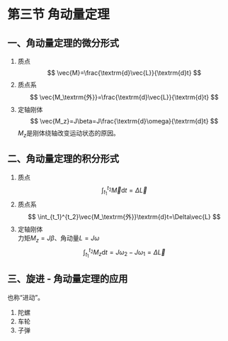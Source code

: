 # 第三节 角动量定理

## 一、角动量定理的微分形式

1. 质点
   $$
   \vec{M}=\frac{\textrm{d}\vec{L}}{\textrm{d}t}
   $$
2. 质点系
   $$
   \vec{M_\textrm{外}}=\frac{\textrm{d}\vec{L}}{\textrm{d}t}
   $$
3. 定轴刚体
   $$
   \vec{M_z}=J\beta=J\frac{\textrm{d}\omega}{\textrm{d}t}
   $$
   $M_z$是刚体绕轴改变运动状态的原因。

## 二、角动量定理的积分形式

1. 质点
   $$
   \int_{t_1}^{t_2}\vec{M}\textrm{d}t=\Delta\vec{L}
   $$
2. 质点系
   $$
   \int_{t_1}^{t_2}\vec{M_\textrm{外}}\textrm{d}t=\Delta\vec{L}
   $$
3. 定轴刚体  
   力矩$M_z=J\beta$、角动量$L=J\omega$
   $$
   \int_{t_1}^{t_2}M_z\textrm{d}t=J\omega_2-J\omega_1=\Delta\vec{L}
   $$

## 三、旋进 - 角动量定理的应用

也称“进动”。

1. 陀螺
2. 车轮
3. 子弹
